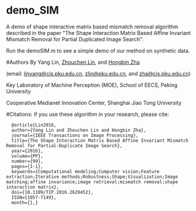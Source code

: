 # demo_SIM
A demo of shape interactive matrix based mismatch removal algorithm described in the paper "The Shape Interaction Matrix Based Affine Invariant Mismatch Removal for Partial Duplicated Image Search".

Run the demoSIM.m to see a simple demo of our method on synthetic data.

#Authors
By Yang Lin, [Zhouchen Lin](http://www.cis.pku.edu.cn/faculty/vision/zlin/zlin.htm), and [Hongbin Zha](http://www.cis.pku.edu.cn/vision/Visual%26Robot/people/zha%20hongbin/zha%20hongbin.htm)

(email: linyang@cis.pku.edu.cn, zlin@pku.edu.cn, and zha@cis.pku.edu.cn)

Key Laboratory of Machine Perception (MOE), School of EECS, Peking University

Cooperative Medianet Innovation Center, Shanghai Jiao Tong University
			
#Citations:
If you use these algorithm in your research, please cite:

      @article{Lin2016, 
      author={Yang Lin and Zhouchen Lin and Hongbin Zha}, 
      journal={IEEE Transactions on Image Processing}, 
      title={The Shape Interaction Matrix Based Affine Invariant Mismatch Removal for Partial-Duplicate Image Search}, 
      year={2016}, 
      volume={PP}, 
      number={99}, 
      pages={1-1}, 
      keywords={Computational modeling;Computer vision;Feature extraction;Iterative methods;Robustness;Shape;Visualization;Image matching;affine invariance;image retrieval;mismatch removal;shape interaction matrix}, 
      doi={10.1109/TIP.2016.2629452}, 
      ISSN={1057-7149}, 
      month={},}
